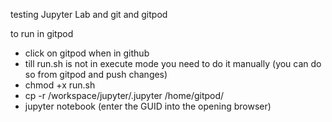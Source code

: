 testing Jupyter Lab and git and gitpod

to run in gitpod

- click on gitpod when in github
- till run.sh is not in execute mode you need to do it manually (you can do so from gitpod and push changes)
- chmod +x run.sh
- cp -r /workspace/jupyter/.jupyter /home/gitpod/
- jupyter notebook (enter the GUID into the opening browser)
